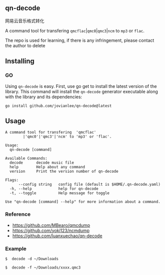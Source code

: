 ## qn-decode

网易云音乐格式转化

A command tool for transfering  `qmcflac`|`qmc0`|`qmc3`|`ncm` to `mp3` or `flac`.

The repo is used for learning, if there is any infringement, please contact the author to delete


## Installing

### GO
Using `qn-decode` is easy. First, use go get to install the latest version of the library. This command will install the `qn-decode` generator executable along with the library and its dependencies:
```
go install github.com/jovianlee/qn-decode@latest
```

## Usage
```
A command tool for transfering  'qmcflac'
        |'qmc0'|'qmc3'|'ncm' to 'mp3' or 'flac'.

Usage:
  qn-decode [command]

Available Commands:
  decode      decode music file
  help        Help about any command
  version     Print the version number of qn-decode

Flags:
      --config string   config file (default is $HOME/.qn-decode.yaml)
  -h, --help            help for qn-decode
  -t, --toggle          Help message for toggle

Use "qn-decode [command] --help" for more information about a command.
```

### Reference
 - https://github.com/MBearo/qmcdump
 - https://github.com/yoki123/ncmdump
 - https://github.com/luanxuechao/qn-decode

### Example
```
$  decode -d ~/Downloads
```
```
$  decode -f ~/Downloads/xxxx.qmc3
```
